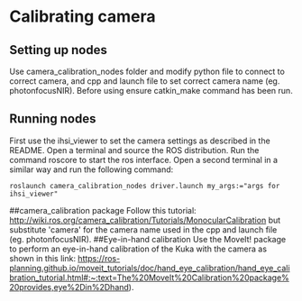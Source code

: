 # Calibrating camera 
## Setting up nodes
Use camera_calibration_nodes folder and modify python file to connect to correct camera, and cpp and launch file to set correct camera name (eg. photonfocusNIR). Before using ensure catkin_make command has been run. 
## Running nodes 
First use the ihsi_viewer to set the camera settings as described in the README. Open a terminal and source the ROS distribution. Run the command roscore to start the ros interface. Open a second terminal in a similar way and run the following command: 
``` shell 
roslaunch camera_calibration_nodes driver.launch my_args:="args for ihsi_viewer"
```
##camera_calibration package 
Follow this tutorial: http://wiki.ros.org/camera_calibration/Tutorials/MonocularCalibration but substitute 'camera' for the camera name used in the cpp and launch file (eg. photonfocusNIR). 
##Eye-in-hand calibration
Use the MoveIt! package to perform an eye-in-hand calibration of the Kuka with the camera as shown in this link: https://ros-planning.github.io/moveit_tutorials/doc/hand_eye_calibration/hand_eye_calibration_tutorial.html#:~:text=The%20MoveIt%20Calibration%20package%20provides,eye%2Din%2Dhand).
